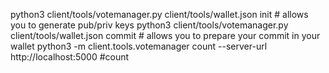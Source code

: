python3 client/tools/votemanager.py client/tools/wallet.json init # allows you to generate pub/priv keys
python3 client/tools/votemanager.py client/tools/wallet.json commit # allows you to prepare your commit in your wallet
python3 -m client.tools.votemanager count --server-url http://localhost:5000 #count